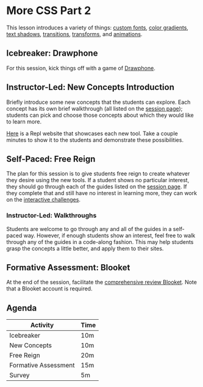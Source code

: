 # More CSS Part 2
This lesson introduces a variety of things: [custom fonts](CustomFonts.md), [color gradients](ColorGradients.md), [text shadows](TextShadows.md), [transitions](Transitions.md), [transforms](Transforms.md), and [animations](Animations.md).

## Icebreaker: Drawphone
For this session, kick things off with a game of [Drawphone](../Icebreakers/DrawphoneIcebreaker.md).

## Instructor-Led: New Concepts Introduction
Briefly introduce some new concepts that the students can explore. Each concept has its own brief walkthrough (all listed on the [session page](StudentDesc.md)); students can pick and choose those concepts about which they would like to learn more.

[Here](https://morecss2.hylandoutreach.repl.co/) is a Repl website that showcases each new tool. Take a couple minutes to show it to the students and demonstrate these possibilities.

## Self-Paced: Free Reign
The plan for this session is to give students free reign to create whatever they desire using the new tools. If a student shows no particular interest, they should go through each of the guides listed on the [session page](StudentDesc.md). If they complete that and still have no interest in learning more, they can work on the [interactive challenges](Challenges.md).

### Instructor-Led: Walkthroughs
Students are welcome to go through any and all of the guides in a self-paced way. However, if enough students show an interest, feel free to walk through any of the guides in a code-along fashion. This may help students grasp the concepts a little better, and apply them to their sites.

## Formative Assessment: Blooket
At the end of the session, facilitate the [comprehensive review Blooket](https://dashboard.blooket.com/set/626982f5fb8fac3dad76c900). Note that a Blooket account is required.

## Agenda

| Activity | Time |
|-|-|
| Icebreaker | 10m |
| New Concepts | 10m |
| Free Reign | 20m |
| Formative Assessment | 15m |
| Survey | 5m |
